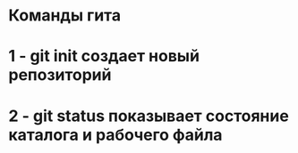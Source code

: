 # Команды гита

# 1 - git init создает новый репозиторий
# 2 - git status показывает состояние каталога и рабочего файла